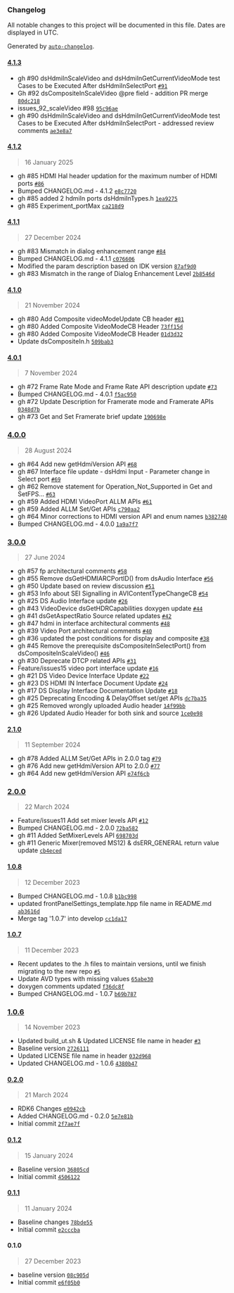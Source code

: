 ### Changelog

All notable changes to this project will be documented in this file. Dates are displayed in UTC.

Generated by [`auto-changelog`](https://github.com/CookPete/auto-changelog).

#### [4.1.3](https://github.com/rdkcentral/rdk-halif-device_settings/compare/4.1.2...4.1.3)

- gh #90 dsHdmiInScaleVideo and dsHdmiInGetCurrentVideoMode test Cases to be Executed After dsHdmiInSelectPort [`#91`](https://github.com/rdkcentral/rdk-halif-device_settings/pull/91)
- Gh #92 dsCompositeInScaleVideo @pre field - addition PR merge [`80dc218`](https://github.com/rdkcentral/rdk-halif-device_settings/commit/80dc218d7f77e22b231a459cc4dbc4d276a7f51e)
- issues_92_scaleVideo #98 [`95c96ae`](https://github.com/rdkcentral/rdk-halif-device_settings/commit/95c96aee0836ce3f430b9f5c7478d771067f5f57)
- gh #90 dsHdmiInScaleVideo and dsHdmiInGetCurrentVideoMode test Cases to be Executed After dsHdmiInSelectPort - addressed review comments [`ae3e8a7`](https://github.com/rdkcentral/rdk-halif-device_settings/commit/ae3e8a77ff3b511553ac2ff84567fac15a12ee6f)

#### [4.1.2](https://github.com/rdkcentral/rdk-halif-device_settings/compare/4.1.1...4.1.2)

> 16 January 2025

- gh #85 HDMI Hal header updation for the maximum number of HDMI ports [`#86`](https://github.com/rdkcentral/rdk-halif-device_settings/pull/86)
- Bumped CHANGELOG.md - 4.1.2 [`e8c7720`](https://github.com/rdkcentral/rdk-halif-device_settings/commit/e8c7720ca632b91b291251becbeb7fd91623549c)
- gh #85 added 2 hdmiIn ports dsHdmiInTypes.h [`1ea9275`](https://github.com/rdkcentral/rdk-halif-device_settings/commit/1ea92758f1ed9b9b3ede42066a467043cf15be44)
- gh #85 Experiment_portMax [`ca218d9`](https://github.com/rdkcentral/rdk-halif-device_settings/commit/ca218d99f419fe54887fac573ab618517525783a)

#### [4.1.1](https://github.com/rdkcentral/rdk-halif-device_settings/compare/4.1.0...4.1.1)

> 27 December 2024

- gh #83 Mismatch in dialog enhancement range [`#84`](https://github.com/rdkcentral/rdk-halif-device_settings/pull/84)
- Bumped CHANGELOG.md - 4.1.1 [`c076606`](https://github.com/rdkcentral/rdk-halif-device_settings/commit/c07660648a5f2a7d653e791b65fd7ade529d17ab)
- Modified the param description based on IDK version [`87af9d0`](https://github.com/rdkcentral/rdk-halif-device_settings/commit/87af9d0827bde95dc0effb03ee828c0c1f8e4f4c)
- gh #83 Mismatch in the range of Dialog Enhancement Level [`2b8546d`](https://github.com/rdkcentral/rdk-halif-device_settings/commit/2b8546d12568a43210a20cd08fecb468d2162827)

#### [4.1.0](https://github.com/rdkcentral/rdk-halif-device_settings/compare/4.0.1...4.1.0)

> 21 November 2024

- gh #80 Add Composite videoModeUpdate CB header [`#81`](https://github.com/rdkcentral/rdk-halif-device_settings/pull/81)
- gh #80 Added Composite VideoModeCB Header [`73ff15d`](https://github.com/rdkcentral/rdk-halif-device_settings/commit/73ff15d7ebf8af8ad0df64e5b8f97d57dfb715fc)
- gh #80 Added Composite VideoModeCB Header [`01d3d32`](https://github.com/rdkcentral/rdk-halif-device_settings/commit/01d3d32c366b5bbc2cdc0263104ae5bc594fd866)
- Update dsCompositeIn.h [`509bab3`](https://github.com/rdkcentral/rdk-halif-device_settings/commit/509bab3a3f2eebbcc90620fb8e97dfb5d24e07a1)

#### [4.0.1](https://github.com/rdkcentral/rdk-halif-device_settings/compare/4.0.0...4.0.1)

> 7 November 2024

- gh #72 Frame Rate Mode and Frame Rate API description update [`#73`](https://github.com/rdkcentral/rdk-halif-device_settings/pull/73)
- Bumped CHANGELOG.md - 4.0.1 [`f5ac950`](https://github.com/rdkcentral/rdk-halif-device_settings/commit/f5ac950751e355547680dfe7d579bca6da99e3c9)
- gh #72 Update Description for Framerate mode and Framerate APIs [`0348d7b`](https://github.com/rdkcentral/rdk-halif-device_settings/commit/0348d7b3b16e59e881c306317b8fb58979fe3833)
- gh #73 Get and Set Framerate brief update [`190698e`](https://github.com/rdkcentral/rdk-halif-device_settings/commit/190698e3be06e709fcee43889f5fcbbaebcb7f7e)

### [4.0.0](https://github.com/rdkcentral/rdk-halif-device_settings/compare/3.0.0...4.0.0)

> 28 August 2024

- gh #64 Add new getHdmiVersion API [`#68`](https://github.com/rdkcentral/rdk-halif-device_settings/pull/68)
- gh #67 Interface file update - dsHdmi Input - Parameter change in Select port [`#69`](https://github.com/rdkcentral/rdk-halif-device_settings/pull/69)
- gh #62 Remove statement for Operation_Not_Supported in Get and SetFPS… [`#63`](https://github.com/rdkcentral/rdk-halif-device_settings/pull/63)
- gh #59 Added HDMI VideoPort ALLM APIs [`#61`](https://github.com/rdkcentral/rdk-halif-device_settings/pull/61)
- gh #59 Added ALLM Set/Get APIs [`c790aa2`](https://github.com/rdkcentral/rdk-halif-device_settings/commit/c790aa22e8ff458dd067506434fee77538965b1c)
- gh #64 Minor corrections to HDMI version API and enum names [`b382740`](https://github.com/rdkcentral/rdk-halif-device_settings/commit/b382740913e757c09d7e79bc000714befad88b20)
- Bumped CHANGELOG.md - 4.0.0 [`1a9a7f7`](https://github.com/rdkcentral/rdk-halif-device_settings/commit/1a9a7f7d0cd53a231eb880af1099dcf5b343be07)

### [3.0.0](https://github.com/rdkcentral/rdk-halif-device_settings/compare/2.1.0...3.0.0)

> 27 June 2024

- gh #57 fp architectural comments [`#58`](https://github.com/rdkcentral/rdk-halif-device_settings/pull/58)
- gh #55 Remove dsGetHDMIARCPortID() from dsAudio Interface [`#56`](https://github.com/rdkcentral/rdk-halif-device_settings/pull/56)
- gh #50 Update based on review discussion [`#51`](https://github.com/rdkcentral/rdk-halif-device_settings/pull/51)
- gh #53 Info about SEI Signalling in AVIContentTypeChangeCB [`#54`](https://github.com/rdkcentral/rdk-halif-device_settings/pull/54)
- gh #25 DS Audio Interface update [`#26`](https://github.com/rdkcentral/rdk-halif-device_settings/pull/26)
- gh #43 VideoDevice dsGetHDRCapabilities doxygen update [`#44`](https://github.com/rdkcentral/rdk-halif-device_settings/pull/44)
- gh #41 dsGetAspectRatio Source related updates [`#42`](https://github.com/rdkcentral/rdk-halif-device_settings/pull/42)
- gh #47 hdmi in interface architectural comments [`#48`](https://github.com/rdkcentral/rdk-halif-device_settings/pull/48)
- gh #39 Video Port architectural comments [`#40`](https://github.com/rdkcentral/rdk-halif-device_settings/pull/40)
- gh #36 updated the post conditions for display and composite  [`#38`](https://github.com/rdkcentral/rdk-halif-device_settings/pull/38)
- gh #45 Remove the prerequisite dsCompositeInSelectPort() from dsCompositeInScaleVideo() [`#46`](https://github.com/rdkcentral/rdk-halif-device_settings/pull/46)
- gh #30 Deprecate DTCP related APIs [`#31`](https://github.com/rdkcentral/rdk-halif-device_settings/pull/31)
- Feature/issues15 video port interface update [`#16`](https://github.com/rdkcentral/rdk-halif-device_settings/pull/16)
- gh #21 DS Video Device Interface Update [`#22`](https://github.com/rdkcentral/rdk-halif-device_settings/pull/22)
- gh #23 DS HDMI IN Interface Document Update [`#24`](https://github.com/rdkcentral/rdk-halif-device_settings/pull/24)
- gh #17 DS Display Interface Documentation Update [`#18`](https://github.com/rdkcentral/rdk-halif-device_settings/pull/18)
- gh #25 Deprecating Encoding & DelayOffset set/get APIs [`dc7ba35`](https://github.com/rdkcentral/rdk-halif-device_settings/commit/dc7ba359caf0e96bb498f53258a03baad0277b34)
- gh #25 Removed wrongly uploaded Audio header [`14f99bb`](https://github.com/rdkcentral/rdk-halif-device_settings/commit/14f99bbd79f08fc85a65dd6f335905983fca29ba)
- gh #26 Updated Audio Header for both sink and source [`1ce0e98`](https://github.com/rdkcentral/rdk-halif-device_settings/commit/1ce0e9890a6a07c2a26e180ec3069a07079f0ab5)

#### [2.1.0](https://github.com/rdkcentral/rdk-halif-device_settings/compare/2.0.0...2.1.0)

> 11 September 2024

- gh #78 Added ALLM Set/Get APIs in 2.0.0 tag [`#79`](https://github.com/rdkcentral/rdk-halif-device_settings/pull/79)
- gh #76 Add new getHdmiVersion API to 2.0.0 [`#77`](https://github.com/rdkcentral/rdk-halif-device_settings/pull/77)
- gh #64 Add new getHdmiVersion API [`e74f6cb`](https://github.com/rdkcentral/rdk-halif-device_settings/commit/e74f6cb67ca097eda122b88ce985066094cbc616)

### [2.0.0](https://github.com/rdkcentral/rdk-halif-device_settings/compare/1.0.8...2.0.0)

> 22 March 2024

- Feature/issues11 Add set mixer levels API [`#12`](https://github.com/rdkcentral/rdk-halif-device_settings/pull/12)
- Bumped CHANGELOG.md - 2.0.0 [`72ba582`](https://github.com/rdkcentral/rdk-halif-device_settings/commit/72ba5823a855ee52424bfb7bee5d8da920805529)
- gh #11 Added SetMixerLevels API [`698703d`](https://github.com/rdkcentral/rdk-halif-device_settings/commit/698703dc21e382cbc9f35e8289c4016a94b26b6e)
- gh #11 Generic Mixer(removed MS12) & dsERR_GENERAL return value update [`cb4eced`](https://github.com/rdkcentral/rdk-halif-device_settings/commit/cb4eced9d436962c27673722eee9b163446e035e)

#### [1.0.8](https://github.com/rdkcentral/rdk-halif-device_settings/compare/1.0.7...1.0.8)

> 12 December 2023

- Bumped CHANGELOG.md - 1.0.8 [`b1bc998`](https://github.com/rdkcentral/rdk-halif-device_settings/commit/b1bc998b02c7281ecaf659731ff9d39e1419f50d)
- updated frontPanelSettings_template.hpp file name in README.md [`ab3616d`](https://github.com/rdkcentral/rdk-halif-device_settings/commit/ab3616dd9541c83d1471212f4517bf3b661d79e4)
- Merge tag '1.0.7' into develop [`cc1da17`](https://github.com/rdkcentral/rdk-halif-device_settings/commit/cc1da17159ea7fea05843dd820df4a1bb39518d7)

#### [1.0.7](https://github.com/rdkcentral/rdk-halif-device_settings/compare/1.0.6...1.0.7)

> 11 December 2023

- Recent updates to the .h files to maintain versions, until we finish migrating to the new repo [`#5`](https://github.com/rdkcentral/rdk-halif-device_settings/pull/5)
- Update AVD types with missing values [`65abe30`](https://github.com/rdkcentral/rdk-halif-device_settings/commit/65abe30b4633b6b58e82eb31dcddf6f955705c74)
- doxygen comments updated [`f36dc8f`](https://github.com/rdkcentral/rdk-halif-device_settings/commit/f36dc8f814eb8ea3829c56a7dd556fa38e4e284f)
- Bumped CHANGELOG.md - 1.0.7 [`b69b787`](https://github.com/rdkcentral/rdk-halif-device_settings/commit/b69b78756a0fccf5e3cee06e1b57411d26ba460d)

### [1.0.6](https://github.com/rdkcentral/rdk-halif-device_settings/compare/0.2.0...1.0.6)

> 14 November 2023

- Updated build_ut.sh & Updated LICENSE file name in header [`#3`](https://github.com/rdkcentral/rdk-halif-device_settings/pull/3)
- Baseline version [`2726111`](https://github.com/rdkcentral/rdk-halif-device_settings/commit/27261113083fab2d23dd290472b9dc8ffa70f93d)
- Updated LICENSE file name in header [`032d968`](https://github.com/rdkcentral/rdk-halif-device_settings/commit/032d968ec150141155496763416d29c3c8fa5422)
- Updated CHANGELOG.md - 1.0.6 [`4380b47`](https://github.com/rdkcentral/rdk-halif-device_settings/commit/4380b477164dd715dfd05abc4646335e9b0f159f)

#### [0.2.0](https://github.com/rdkcentral/rdk-halif-device_settings/compare/0.1.2...0.2.0)

> 21 March 2024

- RDK6 Changes [`e0942cb`](https://github.com/rdkcentral/rdk-halif-device_settings/commit/e0942cb3c7b91da107b1206526483d81362fd072)
- Added CHANGELOG.md - 0.2.0 [`5e7e81b`](https://github.com/rdkcentral/rdk-halif-device_settings/commit/5e7e81b0144af533ec7853253f5bbd4cac3a1e57)
- Initial commit [`2f7ae7f`](https://github.com/rdkcentral/rdk-halif-device_settings/commit/2f7ae7fccd65f799a839a7a937b2dfdc8ee2a9ab)

#### [0.1.2](https://github.com/rdkcentral/rdk-halif-device_settings/compare/0.1.1...0.1.2)

> 15 January 2024

- Baseline version [`36805cd`](https://github.com/rdkcentral/rdk-halif-device_settings/commit/36805cd2f78c67d6a43e35da0eeef6a716807f8d)
- Initial commit [`4506122`](https://github.com/rdkcentral/rdk-halif-device_settings/commit/450612276bc92927c92892982282b4c6702d3147)

#### [0.1.1](https://github.com/rdkcentral/rdk-halif-device_settings/compare/0.1.0...0.1.1)

> 11 January 2024

- Baseline changes [`78bde55`](https://github.com/rdkcentral/rdk-halif-device_settings/commit/78bde55b86dac7333e14293343a333158ae9cd7f)
- Initial commit [`e2cccba`](https://github.com/rdkcentral/rdk-halif-device_settings/commit/e2cccbadc8bdef5cffea77fd8b66645ef6a73e26)

#### 0.1.0

> 27 December 2023

- baseline version [`08c905d`](https://github.com/rdkcentral/rdk-halif-device_settings/commit/08c905d12f465a9c68d1967f2821bce6fa3ad7af)
- Initial commit [`e6f05b0`](https://github.com/rdkcentral/rdk-halif-device_settings/commit/e6f05b0bd2cc8f9540a5fa8563778351fbdddfad)
